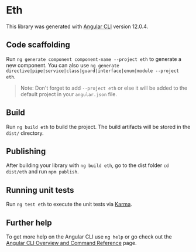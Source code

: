 # Eth

This library was generated with [Angular CLI](https://github.com/angular/angular-cli) version 12.0.4.

## Code scaffolding

Run `ng generate component component-name --project eth` to generate a new component. You can also use `ng generate directive|pipe|service|class|guard|interface|enum|module --project eth`.
> Note: Don't forget to add `--project eth` or else it will be added to the default project in your `angular.json` file. 

## Build

Run `ng build eth` to build the project. The build artifacts will be stored in the `dist/` directory.

## Publishing

After building your library with `ng build eth`, go to the dist folder `cd dist/eth` and run `npm publish`.

## Running unit tests

Run `ng test eth` to execute the unit tests via [Karma](https://karma-runner.github.io).

## Further help

To get more help on the Angular CLI use `ng help` or go check out the [Angular CLI Overview and Command Reference](https://angular.io/cli) page.
